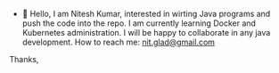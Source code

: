 - 👋 Hello, 
I am Nitesh Kumar, interested in wirting Java programs and push the code into the repo. 
I am currently learning Docker and Kubernetes administration. I will be happy to collaborate in any java development.
How to reach me: nit.glad@gmail.com

Thanks,
